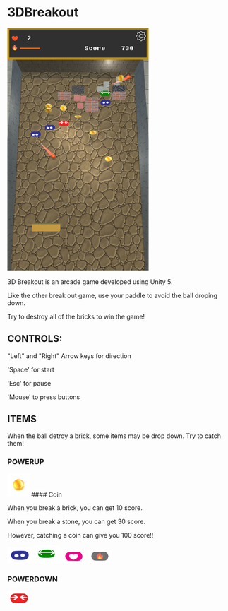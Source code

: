 # 3DBreakout

<img src="https://github.com/ericwalker/3DBreakout/blob/master/3D%20Breakout%202017/readmeImg/gameShot.png" width="320px">

3D Breakout is an arcade game developed using Unity 5. 

Like the other break out game, use your paddle to avoid the ball droping down. 

Try to destroy all of the bricks to win the game!


## CONTROLS:

"Left" and "Right" Arrow keys for direction

'Space' for start

'Esc' for pause

'Mouse' to press buttons




## ITEMS
When the ball detroy a brick, some items may be drop down. Try to catch them!

### POWERUP

<img src="https://github.com/ericwalker/3DBreakout/blob/master/3D%20Breakout%202017/readmeImg/coinImg.png" width="50px">
#### Coin 

When you break a brick, you can get 10 score. 

When you break a stone, you can get 30 score. 

However, catching a coin can give you 100 score!!



<img src="https://github.com/ericwalker/3DBreakout/blob/master/3D%20Breakout%202017/readmeImg/powerupClone.png" width="55px">

<img src="https://github.com/ericwalker/3DBreakout/blob/master/3D%20Breakout%202017/readmeImg/powerupStrech.png" width="60px">

<img src="https://github.com/ericwalker/3DBreakout/blob/master/3D%20Breakout%202017/readmeImg/powerupLive.png" width="55px">

<img src="https://github.com/ericwalker/3DBreakout/blob/master/3D%20Breakout%202017/readmeImg/powerupFire.png" width="55px">

### POWERDOWN

<img src="https://github.com/ericwalker/3DBreakout/blob/master/3D%20Breakout%202017/readmeImg/powerdownShrink.png" width="50px">
